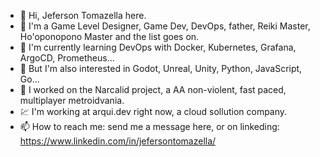 - 👋 Hi, Jeferson Tomazella here.
- 💫 I'm a Game Level Designer, Game Dev, DevOps, father, Reiki Master, Ho'oponopono Master and the list goes on.
- 👀 I'm currently learning DevOps with Docker, Kubernetes, Grafana, ArgoCD, Prometheus...
- 🔱 But I'm also interested in Godot, Unreal, Unity, Python, JavaScript, Go...
- 💞️ I worked on the Narcalid project, a AA non-violent, fast paced, multiplayer metroidvania.
- 💹 I'm working at arqui.dev right now, a cloud sollution company.
- 📫 How to reach me: send me a message here, or on linkeding: https://www.linkedin.com/in/jefersontomazella/
